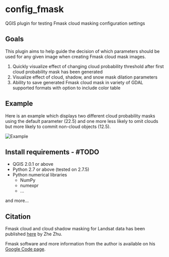 config_fmask
============

QGIS plugin for testing Fmask cloud masking configuration settings

## Goals
This plugin aims to help guide the decision of which parameters should be used for any given image when creating Fmask cloud mask images.

1. Quickly visualize effect of changing cloud probability threshold after first cloud probability mask has been generated
2. Visualize effect of cloud, shadow, and snow mask dilation parameters
3. Ability to save generated Fmask cloud mask in variety of GDAL supported formats with option to include color table

## Example
Here is an example which displays two different cloud probability masks using the default parameter (22.5) and one more less likely to omit clouds but more likely to commit non-cloud objects (12.5).

![Example](https://raw.githubusercontent.com/ceholden/config_fmask/master/media/example/config_fmask_example.png)

## Install requirements - #TODO

- QGIS 2.0.1 or above
- Python 2.7 or above (tested on 2.7.5)
- Python numerical libraries
    - NumPy
    - numexpr
    - ...

and more...


## Citation
Fmask cloud and cloud shadow masking for Landsat data has been published [here](http://www.sciencedirect.com/science/article/pii/S0034425711003853) by Zhe Zhu.

Fmask software and more information from the author is available on his [Google Code page](https://code.google.com/p/fmask/).
